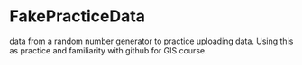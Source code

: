 # FakePracticeData
data from a random number generator to practice uploading data.
Using this as practice and familiarity with github for GIS course.
